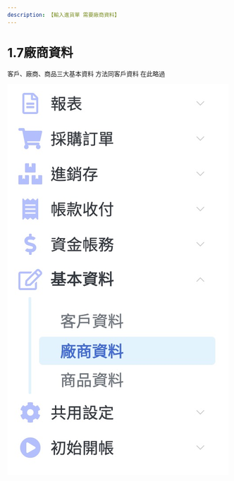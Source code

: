 ```yaml
---
description: 【輸入進貨單 需要廠商資料】
---
```


# 1.7廠商資料

客戶、廠商、商品三大基本資料  方法同客戶資料 在此略過

![pic1.7.1&#x5EE0;&#x5546;&#x8CC7;&#x6599;&#x76EE;&#x9304;&#x4F4D;&#x7F6E; &#x3010;&#x57FA;&#x672C;&#x8CC7;&#x6599;&#x3011;-&amp;gt;&#x3010;&#x5EE0;&#x5546;&#x8CC7;&#x6599;&#x3011;](../.gitbook/assets/jie-tu-20191130-shang-wu-2.02.45.jpg)

